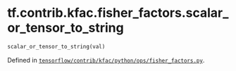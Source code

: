 <div itemscope itemtype="http://developers.google.com/ReferenceObject">
<meta itemprop="name" content="tf.contrib.kfac.fisher_factors.scalar_or_tensor_to_string" />
</div>

# tf.contrib.kfac.fisher_factors.scalar_or_tensor_to_string

``` python
scalar_or_tensor_to_string(val)
```



Defined in [`tensorflow/contrib/kfac/python/ops/fisher_factors.py`](https://www.tensorflow.org/code/tensorflow/contrib/kfac/python/ops/fisher_factors.py).

